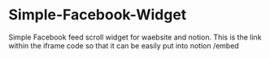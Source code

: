 # Simple-Facebook-Widget
Simple Facebook feed scroll widget for waebsite and notion. This is the link within the iframe code so that it can be easily put into notion /embed
